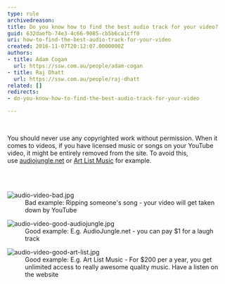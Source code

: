 ```yaml
---
type: rule
archivedreason: 
title: Do you know how to find the best audio track for your video?
guid: 632daefb-74e3-4c66-9085-cb5b6ca1cff0
uri: how-to-find-the-best-audio-track-for-your-video
created: 2016-11-07T20:12:07.0000000Z
authors:
- title: Adam Cogan
  url: https://ssw.com.au/people/adam-cogan
- title: Raj Dhatt
  url: https://ssw.com.au/people/raj-dhatt
related: []
redirects:
- do-you-know-how-to-find-the-best-audio-track-for-your-video

---
```



​<p>You should never use any&#160;copyrighted work&#160;without permission. When it comes to videos,&#160;if you have licensed music or songs&#160;on your YouTube video, it might be entirely&#160;removed from the site. To avoid this, use&#160;<a href="https&#58;//audiojungle.net/">audiojungle.net</a>&#160;or 
   <a href="http&#58;//www.art-list.io/" target="_blank">Art List Music​</a>&#160;for example.​<br></p>
<br><excerpt class='endintro'></excerpt><br>
<dl class="badImage"><dt><img src="/PublishingImages/audio-video-bad.jpg" alt="audio-video-bad.jpg" /></dt><dd>Bad example&#58; Ripping someone's song - your video will get taken down by YouTube</dd></dl><dl class="goodImage"><dt><img src="/PublishingImages/audio-video-good-audiojungle.jpg" alt="audio-video-good-audiojungle.jpg" /></dt><dd>​Good example&#58; E.g. AudioJungle.net - you can pay $1 for a laugh track​</dd></dl><dl class="goodImage"><dt><img src="/PublishingImages/audio-video-good-art-list.jpg" alt="audio-video-good-art-list.jpg" /></dt><dd>Good example&#58; E.g. Art List Music -&#160;For $200 per a year, you get unlimited access to really awesome quality music. Have a listen on the website</dd></dl>

​<br>


